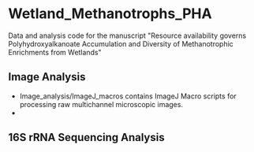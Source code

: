 # Wetland_Methanotrophs_PHA
Data and analysis code for the manuscript "Resource availability governs Polyhydroxyalkanoate Accumulation and Diversity of Methanotrophic Enrichments from Wetlands"

## Image Analysis
* Image_analysis/ImageJ_macros contains ImageJ Macro scripts for processing raw multichannel microscopic images.
* 

## 16S rRNA Sequencing Analysis
